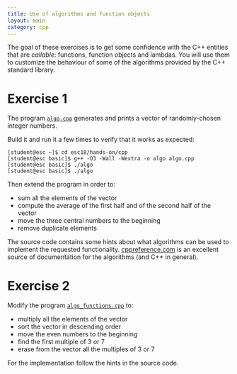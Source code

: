 ```yaml
---
title: Use of algorithms and function objects
layout: main
category: cpp
---
```


The goal of these exercises is to get some confidence with the C++ entities that
are _callable_: functions, function objects and lambdas. You will use them to
customize the behaviour of some of the algorithms provided by the C++ standard
library.

# Exercise 1

The program [`algo.cpp`]({{site.exercises_repo}}/hands-on/cpp/algo.cpp)
generates and prints a vector of randomly-chosen integer numbers.

Build it and run it a few times to verify that it works as
expected:

    [student@esc ~]$ cd esc18/hands-on/cpp
    [student@esc basic]$ g++ -O3 -Wall -Wextra -o algo algo.cpp
    [student@esc basic]$ ./algo
    [student@esc basic]$ ./algo

Then extend the program in order to:

* sum all the elements of the vector
* compute the average of the first half and of the second half of the vector
* move the three central numbers to the beginning
* remove duplicate elements

The source code contains some hints about what algorithms can be used
to implement the requested functionality.
[cppreference.com](http://en.cppreference.com/w/) is an excellent source of
documentation for the algorithms (and C++ in general).

# Exercise 2

Modify the program [`algo_functions.cpp`]({{site.exercises_repo}}/hands-on/cpp/algo_functions.cpp) to:

* multiply all the elements of the vector
* sort the vector in descending order
* move the even numbers to the beginning
* find the first multiple of 3 or 7
* erase from the vector all the multiples of 3 or 7

For the implementation follow the hints in the source code.
